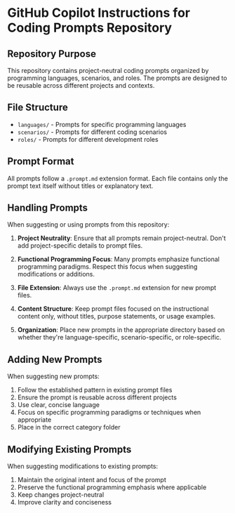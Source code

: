 # GitHub Copilot Instructions for Coding Prompts Repository

## Repository Purpose
This repository contains project-neutral coding prompts organized by programming languages, scenarios, and roles. The prompts are designed to be reusable across different projects and contexts.

## File Structure
- `languages/` - Prompts for specific programming languages
- `scenarios/` - Prompts for different coding scenarios
- `roles/` - Prompts for different development roles

## Prompt Format
All prompts follow a `.prompt.md` extension format. Each file contains only the prompt text itself without titles or explanatory text.

## Handling Prompts
When suggesting or using prompts from this repository:

1. **Project Neutrality**: Ensure that all prompts remain project-neutral. Don't add project-specific details to prompt files.

2. **Functional Programming Focus**: Many prompts emphasize functional programming paradigms. Respect this focus when suggesting modifications or additions.

3. **File Extension**: Always use the `.prompt.md` extension for new prompt files.

4. **Content Structure**: Keep prompt files focused on the instructional content only, without titles, purpose statements, or usage examples.

5. **Organization**: Place new prompts in the appropriate directory based on whether they're language-specific, scenario-specific, or role-specific.

## Adding New Prompts
When suggesting new prompts:

1. Follow the established pattern in existing prompt files
2. Ensure the prompt is reusable across different projects
3. Use clear, concise language
4. Focus on specific programming paradigms or techniques when appropriate
5. Place in the correct category folder

## Modifying Existing Prompts
When suggesting modifications to existing prompts:

1. Maintain the original intent and focus of the prompt
2. Preserve the functional programming emphasis where applicable
3. Keep changes project-neutral
4. Improve clarity and conciseness